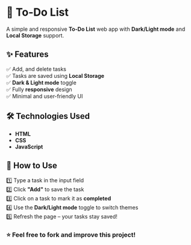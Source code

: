 
# 📝 To-Do List  

A simple and responsive **To-Do List** web app with **Dark/Light mode** and **Local Storage** support.  

## ✨ Features  
✅ Add, and delete tasks  
✅ Tasks are saved using **Local Storage**  
✅ **Dark & Light mode** toggle  
✅ Fully **responsive** design  
✅ Minimal and user-friendly UI  

## 🛠️ Technologies Used  
- **HTML**  
- **CSS**  
- **JavaScript**  

## 🚀 How to Use  
1️⃣ Type a task in the input field  
2️⃣ Click **"Add"** to save the task  
3️⃣ Click on a task to mark it as **completed**  
4️⃣ Use the **Dark/Light mode** toggle to switch themes  
5️⃣ Refresh the page – your tasks stay saved!  


### ⭐ Feel free to fork and improve this project!  


